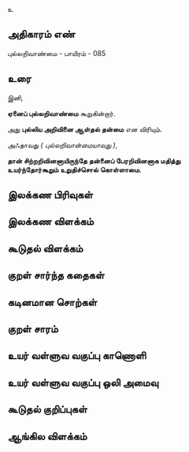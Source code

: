 உ


## அதிகாரம் எண்

புல்லறிவாண்மை - பாயிரம் - 085	
## உரை

இனி,  

**ஏனைப் புல்லறிவாண்மை** கூறுகின்றார்.  

அது **புல்லிய அறிவினை ஆள்தல் தன்மை** என விரியும்.  

அஃதாவது _( புல்லறிவான்மையாவது )_,  

**தான் சிற்றறிவினனாயிருந்தே தன்னைப் பேரறிவினனாக மதித்து  
உயர்ந்தோர்கூறும் உறுதிச்சொல் கொள்ளாமை**.

## இலக்கண பிரிவுகள் 


## இலக்கண விளக்கம்


## கூடுதல் விளக்கம்


## குறள் சார்ந்த கதைகள் 


## கடினமான சொற்கள்


## குறள் சாரம் 


## உயர் வள்ளுவ வகுப்பு காணொளி


## உயர் வள்ளுவ வகுப்பு ஒலி அமைவு 


## கூடுதல் குறிப்புகள்


## ஆங்கில விளக்கம்


